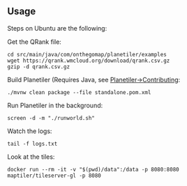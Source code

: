 ## Usage

Steps on Ubuntu are the following:

Get the QRank file:

```
cd src/main/java/com/onthegomap/planetiler/examples
wget https://qrank.wmcloud.org/download/qrank.csv.gz
gzip -d qrank.csv.gz
```

Build Planetiler (Requires Java, see [Planetiler->Contributing](https://github.com/onthegomap/planetiler/blob/main/CONTRIBUTING.md):

```
./mvnw clean package --file standalone.pom.xml
```

Run Planetiler in the background:

```
screen -d -m "./runworld.sh"
```

Watch the logs:

```
tail -f logs.txt
```

Look at the tiles:

```
docker run --rm -it -v "$(pwd)/data":/data -p 8080:8080 maptiler/tileserver-gl -p 8080
```
